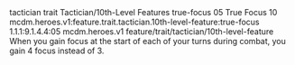 <ability>
  <metadata>
    <class>tactician</class>
    <feature_type>trait</feature_type>
    <file_dpath>Tactician/10th-Level Features</file_dpath>
    <item_id>true-focus</item_id>
    <item_index>05</item_index>
    <item_name>True Focus</item_name>
    <level>10</level>
    <scc>mcdm.heroes.v1:feature.trait.tactician.10th-level-feature:true-focus</scc>
    <scdc>1.1.1:9.1.4.4:05</scdc>
    <source>mcdm.heroes.v1</source>
    <type>feature/trait/tactician/10th-level-feature</type>
  </metadata>
  <effects>
    <effect type="mundane">When you gain focus at the start of each of your turns during combat, you gain 4 focus instead of 3.</effect>
  </effects>
</ability>
